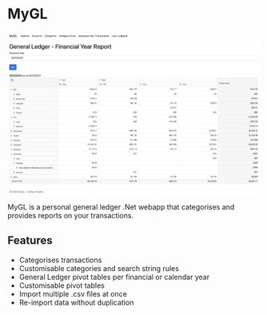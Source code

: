 ﻿# MyGL

![](/docs/GL-FinancialYearReportExpanded.jpg)

MyGL is a personal general ledger .Net webapp that categorises and provides reports on your transactions.

## Features
  - Categorises transactions
  - Customisable categories and search string rules
  - General Ledger pivot tables per financial or calendar year
  - Customisable pivot tables
  - Import multiple .csv files at once
  - Re-import data without duplication